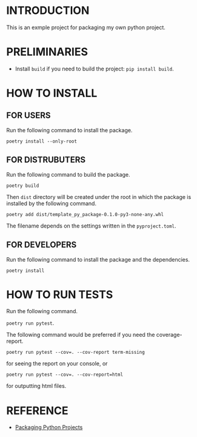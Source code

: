 # INTRODUCTION
This is an exmple project for packaging my own python project.

# PRELIMINARIES
- Install `build` if you need to build the project: `pip install build`.

# HOW TO INSTALL

## FOR USERS
Run the following command to install the package.

`poetry install --only-root`

## FOR DISTRUBUTERS
Run the following command to build the package.

`poetry build`

Then `dist` directory will be created under the root in which the package is installed by the following command.

`poetry add dist/template_py_package-0.1.0-py3-none-any.whl`

The filename depends on the settings written in the `pyproject.toml`.

## FOR DEVELOPERS
Run the following command to install the package and the dependencies.

`poetry install`

# HOW TO RUN TESTS
Run the following command.

`poetry run pytest`.

The following command would be preferred if you need the coverage-report.

`poetry run pytest --cov=. --cov-report term-missing`

for seeing the report on your console, or

`poetry run pytest --cov=. --cov-report=html`

for outputting html files.


# REFERENCE
- [Packaging Python Projects](https://packaging.python.org/en/latest/tutorials/packaging-projects/)